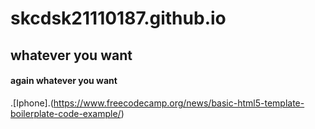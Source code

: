 # skcdsk21110187.github.io
## whatever you want
#### again whatever you want
.[Iphone].(https://www.freecodecamp.org/news/basic-html5-template-boilerplate-code-example/)
